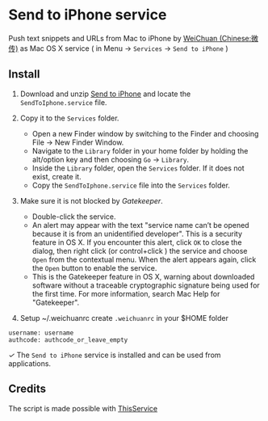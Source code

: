 Send to iPhone service
======================
Push text snippets and URLs from Mac to iPhone by [WeiChuan (Chinese:微传)](http://weichuan.cn) as Mac OS X service ( in Menu → `Services` → `Send to iPhone` )

Install
-------

1. Download and unzip [Send to iPhone](https://github.com/freewizard/Weichuan.service/archive/master.zip) and locate the `SendToIphone.service` file.

2. Copy it to the `Services` folder.	
	* Open a new Finder window by switching to the Finder and choosing File → New Finder Window.
	* Navigate to the `Library` folder in your home folder by holding the alt/option key and then choosing `Go` → `Library`.
	* Inside the `Library` folder, open the `Services` folder. If it does not exist, create it.
	* Copy the `SendToIphone.service` file into the `Services` folder.

3. Make sure it is not blocked by _Gatekeeper_.	
	* Double-click the service.
	* An alert may appear with the text "service name can’t be opened because it is from an unidentified developer". This is a security feature in OS X. If you encounter this alert, click `OK` to close the dialog, then right click (or control+click ) the service and choose `Open` from the contextual menu. When the alert appears again, click the `Open` button to enable the service.
	* This is the Gatekeeper feature in OS X, warning about downloaded software without a traceable cryptographic signature being used for the first time. For more information, search Mac Help for "Gatekeeper".

4. Setup ~/.weichuanrc
create `.weichuanrc` in your $HOME folder

```
username: username
authcode: authcode_or_leave_empty
```

*✓*   The `Send to iPhone` service is installed and can be used from applications.

Credits
-------
The script is made possible with [ThisService](http://wafflesoftware.net/thisservice/services/)
